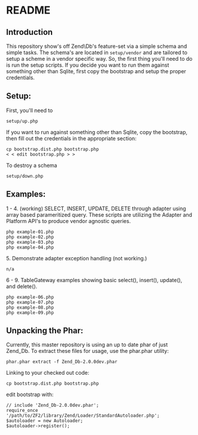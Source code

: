 README
======

Introduction
------------

This repository show's off Zend\Db's feature-set via a simple schema and simple tasks.  The schema's are located in `setup/vendor` and are tailored to setup a scheme in a vendor specific way.  So, the first thing you'll need to do is run the setup scripts.  If you decide you want to run them against something other than Sqlite, first copy the bootstrap and setup the proper credentials.

Setup:
------

First, you'll need to 

    setup/up.php

If you want to run against something other than Sqlite, copy the bootstrap, then fill out the credentials in the appropriate section:

    cp bootstrap.dist.php bootstrap.php
    < < edit bootstrap.php > >
    
To destroy a schema

    setup/down.php


Examples:
---------

1 - 4. (working) SELECT, INSERT, UPDATE, DELETE through adapter using array based parameritized query.  These scripts are utilizing the Adapter and Platform API's to produce vendor agnostic queries.

    php example-01.php
    php example-02.php
    php example-03.php
    php example-04.php
    
5\. Demonstrate adapter exception handling (not working.)

    n/a

6 - 9. TableGateway examples showing basic select(), insert(), update(), and delete().

    php example-06.php
    php example-07.php
    php example-08.php
    php example-09.php

Unpacking the Phar:
-------------------

Currently, this master repository is using an up to date phar of just Zend_Db.  To extract these files for usage, use the phar.phar utility:

    phar.phar extract -f Zend_Db-2.0.0dev.phar
    
Linking to your checked out code:

    cp bootstrap.dist.php bootstrap.php

edit bootstrap with:

    // include 'Zend_Db-2.0.0dev.phar';
    require_once '/path/to/ZF2/library/Zend/Loader/StandardAutoloader.php';
    $autoloader = new Autoloader;
    $autoloader->register();
    
